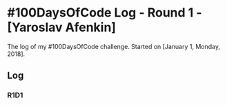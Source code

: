 # #100DaysOfCode Log - Round 1 - [Yaroslav Afenkin]

The log of my #100DaysOfCode challenge. Started on [January 1, Monday, 2018].

## Log

### R1D1